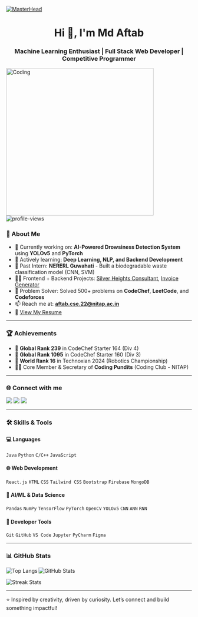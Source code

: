 [![MasterHead](https://tse3.mm.bing.net/th?id=OIP.ZG06ZTg5dJOPeNZS74-YCwHaEK&pid=Api&P=0&h=180)](https://github.com/mdaftab20089)

<h1 align="center">Hi 👋, I'm Md Aftab</h1>
<h3 align="center">Machine Learning Enthusiast | Full Stack Web Developer | Competitive Programmer</h3>

<img align="left" alt="Coding" width="400" src="https://cdn.dribbble.com/users/1162077/screenshots/3848914/programmer.gif">

<p align="left">
  <img src="https://komarev.com/ghpvc/?username=mdaftab20089&label=Profile%20views&color=0e75b6&style=flat" alt="profile-views" />
</p>

### 🚀 About Me

- 🔭 Currently working on: **AI-Powered Drowsiness Detection System** using **YOLOv5** and **PyTorch**
- 🌱 Actively learning: **Deep Learning, NLP, and Backend Development**
- 💼 Past Intern: **NERERL Guwahati** - Built a biodegradable waste classification model (CNN, SVM)
- 👨‍💻 Frontend + Backend Projects: [Silver Heights Consultant](https://shec-alpha.vercel.app/), [Invoice Generator](https://github.com/mdaftab20089/InVoiceGenerator)
- 🎯 Problem Solver: Solved 500+ problems on **CodeChef**, **LeetCode**, and **Codeforces**
- 📫 Reach me at: **aftab.cse.22@nitap.ac.in**
- 📝 [View My Resume](https://drive.google.com/file/d/1KxWZqUax53EMYx4MSWoA5NBDzkNt14k4/view?usp=sharing)

---

### 🏆 Achievements

- 🥈 **Global Rank 239** in CodeChef Starter 164 (Div 4)
- 🥉 **Global Rank 1095** in CodeChef Starter 160 (Div 3)
- 🤖 **World Rank 16** in Technoxian 2024 (Robotics Championship)
- 👨‍💻 Core Member & Secretary of **Coding Pundits** (Coding Club - NITAP)

---

### 🌐 Connect with me

<p align="left">
<a href="https://www.linkedin.com/in/md-aftab-aa78792a0" target="blank"><img src="https://img.shields.io/badge/LinkedIn-blue?style=for-the-badge&logo=linkedin" /></a>
<a href="https://leetcode.com/u/aftabrahi/" target="blank"><img src="https://img.shields.io/badge/LeetCode-FFA116?style=for-the-badge&logo=leetcode&logoColor=white" /></a>
<a href="https://github.com/mdaftab20089" target="blank"><img src="https://img.shields.io/badge/GitHub-333?style=for-the-badge&logo=github" /></a>
</p>

---

### 🛠️ Skills & Tools

#### 💻 Languages
`Java` `Python` `C/C++` `JavaScript`

#### 🌐 Web Development
`React.js` `HTML` `CSS` `Tailwind CSS` `Bootstrap` `Firebase` `MongoDB`

#### 🧠 AI/ML & Data Science
`Pandas` `NumPy` `TensorFlow` `PyTorch` `OpenCV` `YOLOv5` `CNN` `ANN` `RNN`

#### 🧰 Developer Tools
`Git` `GitHub` `VS Code` `Jupyter` `PyCharm` `Figma`

---

### 📊 GitHub Stats

<p>
  <img align="left" src="https://github-readme-stats.vercel.app/api/top-langs/?username=mdaftab20089&layout=compact&theme=default" alt="Top Langs" />
</p>
<p>
  <img align="center" src="https://github-readme-stats.vercel.app/api?username=mdaftab20089&show_icons=true&theme=default" alt="GitHub Stats" />
</p>
<p>
  <img align="center" src="https://github-readme-streak-stats.herokuapp.com/?user=mdaftab20089&theme=default" alt="Streak Stats" />
</p>

---

⭐️ Inspired by creativity, driven by curiosity. Let’s connect and build something impactful!
